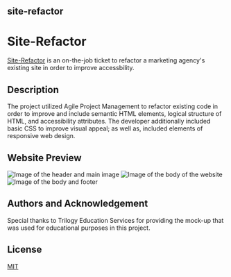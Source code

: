 ## site-refactor
# Site-Refactor

[Site-Refactor](https://amandapaul1223.github.io/site-refactor/) is an on-the-job ticket to refactor a marketing agency's existing site in order to improve accessbility.  

## Description

The project utilized Agile Project Management to refactor existing code in order to improve and include semantic HTML elements, logical structure of HTML, and accessibility attributes. The developer additionally included basic CSS to improve visual appeal; as well as, included elements of responsive web design.  

## Website Preview

![Image of the header and main image](https://github.com/amandapaul1223/site-refactor/blob/e0fb8e050dbe973a416e6ca833bf438826bd66bb/assets/images/Page%201.png)
![Image of the body of the website](https://github.com/amandapaul1223/site-refactor/blob/e0fb8e050dbe973a416e6ca833bf438826bd66bb/assets/images/Page%202.png)
![Image of the body and footer](https://github.com/amandapaul1223/site-refactor/blob/7d9d00b739a4bf33611d95b8ba3663aa9e320c39/assets/images/Page%203.png)

## Authors and Acknowledgement

Special thanks to Trilogy Education Services for providing the mock-up that was used for educational purposes in this project. 

## License
[MIT](https://choosealicense.com/licenses/mit/)
